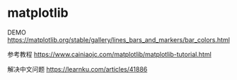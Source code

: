 # matplotlib

DEMO
https://matplotlib.org/stable/gallery/lines_bars_and_markers/bar_colors.html

参考教程
https://www.cainiaojc.com/matplotlib/matplotlib-tutorial.html

解决中文问题
https://learnku.com/articles/41886
